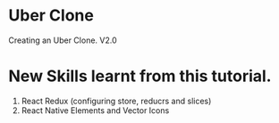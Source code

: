 # Uber Clone
Creating an Uber Clone. V2.0

# New Skills learnt from this tutorial.
1. React Redux (configuring store, reducrs and slices)
2. React Native Elements and Vector Icons
